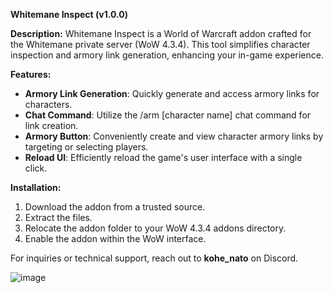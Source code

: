 **Whitemane Inspect (v1.0.0)**

**Description:**
Whitemane Inspect is a World of Warcraft addon crafted for the Whitemane private server (WoW 4.3.4). This tool simplifies character inspection and armory link generation, enhancing your in-game experience.

**Features:**
- **Armory Link Generation**: Quickly generate and access armory links for characters.
- **Chat Command**: Utilize the /arm [character name] chat command for link creation.
- **Armory Button**: Conveniently create and view character armory links by targeting or selecting players.
- **Reload UI**: Efficiently reload the game's user interface with a single click.

**Installation:**
1. Download the addon from a trusted source.
2. Extract the files.
3. Relocate the addon folder to your WoW 4.3.4 addons directory.
4. Enable the addon within the WoW interface.

For inquiries or technical support, reach out to **kohe_nato** on Discord.

![image](https://github.com/listicxkohe/Whitemane-Helper/assets/33599958/d2f20971-9637-4a12-a526-6dfea9d83135)


